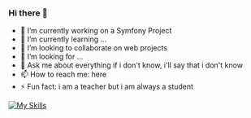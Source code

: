 ### Hi there 👋

- 🔭 I’m currently working on a Symfony Project
- 🌱 I’m currently learning ...
- 👯 I’m looking to collaborate on web projects
- 🤔 I’m looking for ...
- 💬 Ask me about everything if i don't know, i'll say that i don't know
- 📫 How to reach me: here
- ⚡ Fun fact: i am a teacher but i am always a student

[![My Skills](https://skillicons.dev/icons?i=js,html,css,php,bootstrap,docker,java,jquery,sass,selenium,symfony,wordpress,python,swift)](https://skillicons.dev)


